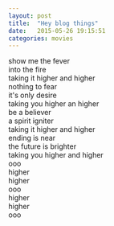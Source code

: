 ```yaml
---
layout: post
title:  "Hey blog things"
date:   2015-05-26 19:15:51
categories: movies
---
```


show me the fever<br>
into the fire<br>
taking it higher and higher<br>
nothing to fear<br>
it's only desire<br>
taking you higher an higher<br>
be a believer<br>
a spirit igniter<br>
taking it higher and higher<br>
ending is near<br>
the future is brighter<br>
taking you higher and higher<br>
ooo<br>
higher<br>
higher<br>
ooo<br>
higher<br>
higher<br>
ooo
